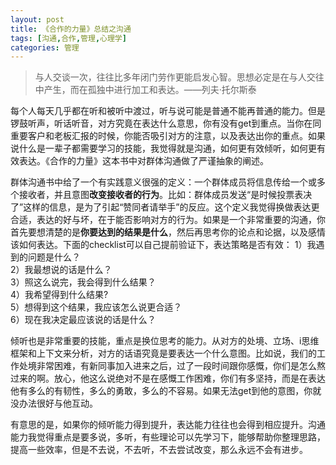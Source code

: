 ```yaml
---
layout: post
title: 《合作的力量》总结之沟通
tags: [沟通,合作,管理,心理学]
categories: 管理
---
```


> 与人交谈一次，往往比多年闭门劳作更能启发心智。思想必定是在与人交往中产生，而在孤独中进行加工和表达。——列夫·托尔斯泰  

每个人每天几乎都在听和被听中渡过，听与说可能是普通不能再普通的能力。但是锣鼓听声，听话听音，对方究竟在表达什么意思，你有没有get到重点。当你在同重要客户和老板汇报的时候，你能否吸引对方的注意，以及表达出你的重点。如果说什么是一辈子都需要学习的技能，我觉得就是沟通，如何更有效倾听，如何更有效表达。《合作的力量》这本书中对群体沟通做了严谨抽象的阐述。  

群体沟通书中给了一个有实践意义很强的定义：一个群体成员将信息传给一个或多个接收者，并且意图**改变接收者的行为**。比如：群体成员发送“是时候投票表决了”这样的信息，是为了引起“赞同者请举手”的反应。这个定义我觉得换做表达更合适，表达的好与坏，在于能否影响对方的行为。如果是一个非常重要的沟通，你首先要想清楚的是**你要达到的结果是什么**，然后再思考你的论点和论据，以及感情该如何表达。下面的checklist可以自己提前验证下，表达策略是否有效：
1）我遇到的问题是什么？  
2）我最想说的话是什么？  
3）照这么说完，我会得到什么结果？  
4）我希望得到什么结果?  
5）想得到这个结果，我应该怎么说更合适？  
6）现在我决定最应该说的话是什么？  

倾听也是非常重要的技能，重点是换位思考的能力。从对方的处境、立场、i思维框架和上下文来分析，对方的话语究竟是要表达一个什么意图。比如说，我们的工作处境非常困难，有新同事加入进来之后，过了一段时间跟你感慨，你们是怎么熬过来的啊。放心，他这么说绝对不是在感慨工作困难，你们有多坚持，而是在表达他有多么的有韧性，多么的勇敢，多么的不容易。如果无法get到他的意图，你就没办法很好与他互动。

有意思的是，如果你的倾听能力得到提升，表达能力往往也会得到相应提升。沟通能力我觉得重点是要多说，多听，有些理论可以先学习下，能够帮助你整理思路，提高一些效率，但是不去说，不去听，不去尝试改变，那么永远不会有进步。









